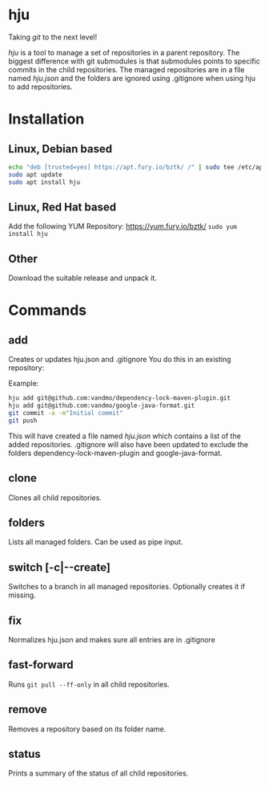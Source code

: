 # hju

Taking *git* to the next level!

_hju_ is a tool to manage a set of repositories in a parent repository.
The biggest difference with git submodules is that submodules points to specific commits in the child repositories.
The managed repositories are in a file named _hju.json_ and the folders are ignored using .gitignore when using hju to add repositories.

# Installation

## Linux, Debian based
```bash
echo "deb [trusted=yes] https://apt.fury.io/bztk/ /" | sudo tee /etc/apt/sources.list.d/bztk.list > /dev/null
sudo apt update
sudo apt install hju
```

## Linux, Red Hat based
Add the following YUM Repository: https://yum.fury.io/bztk/
`sudo yum install hju`

## Other
Download the suitable release and unpack it.

# Commands

## add
Creates or updates hju.json and .gitignore
You do this in an existing repository:

Example:
```bash
hju add git@github.com:vandmo/dependency-lock-maven-plugin.git
hju add git@github.com:vandmo/google-java-format.git
git commit -a -m"Initial commit"
git push
```

This will have created a file named _hju.json_ which contains a list of the added repositories.
.gitignore will also have been updated to exclude the folders dependency-lock-maven-plugin and google-java-format.

## clone
Clones all child repositories.

## folders
Lists all managed folders. Can be used as pipe input.

## switch [-c|--create]
Switches to a branch in all managed repositories. Optionally creates it if missing.

## fix
Normalizes hju.json and makes sure all entries are in .gitignore

## fast-forward
Runs `git pull --ff-only` in all child repositories.

## remove
Removes a repository based on its folder name.

## status
Prints a summary of the status of all child repositories.
